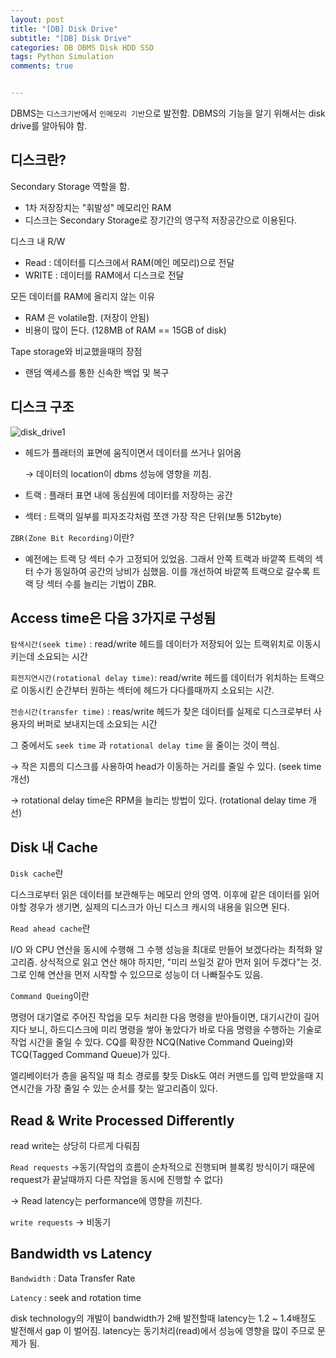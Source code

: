 ```yaml
---
layout: post
title: "[DB] Disk Drive"
subtitle: "[DB] Disk Drive"
categories: DB DBMS Disk HDD SSD
tags: Python Simulation
comments: true


---
```


DBMS는 `디스크기반`에서 `인메모리 기반`으로 발전함.
DBMS의 기능을 알기 위해서는 disk drive를 알아둬야 함.

## 디스크란?

Secondary Storage 역할을 함.

- 1차 저장장치는 "휘발성" 메모리인 RAM
- 디스크는 Secondary Storage로 장기간의 영구적 저장공간으로 이용된다.

디스크 내 R/W

- Read : 데이터를 디스크에서 RAM(메인 메모리)으로 전달
- WRITE : 데이터를 RAM에서 디스크로 전달

모든 데이터를 RAM에 올리지 않는 이유

- RAM 은 volatile함. (저장이 안됨)
- 비용이 많이 든다. (128MB of RAM == 15GB of disk)

Tape storage와 비교했을때의 장점

- 랜덤 액세스를 통한 신속한 백업 및 복구

## 디스크 구조

![disk_drive1](https://yunsikus.github.io/assets/img/post_img/disk_drive1.jpg)

- 헤드가 플래터의 표면에 움직이면서 데이터를 쓰거나 읽어옴

    → 데이터의 location이 dbms 성능에 영향을 끼침.

- 트랙 : 플래터 표면 내에 동심원에 데이터를 저장하는 공간
- 섹터 : 트랙의 일부를 피자조각처럼 쪼갠 가장 작은 단위(보통 512byte)

`ZBR(Zone Bit Recording)`이란?

- 예전에는 트랙 당 섹터 수가 고정되어 있었음. 그래서 안쪽 트랙과 바깥쪽 트렉의 섹터 수가 동일하여 공간의 낭비가 심했음. 이를 개선하여 바깥쪽 트랙으로 갈수록 트랙 당 섹터 수를 늘리는 기법이 ZBR.

## Access time은 다음 3가지로 구성됨

`탐색시간(seek time)` : read/write 헤드를 데이터가 저장되어 있는 트랙위치로 이동시키는데 소요되는 시간

`회전지연시간(rotational delay time)`: read/write 헤드를 데이터가 위치하는 트랙으로 이동시킨 순간부터 원하는 섹터에 헤드가  다다를때까지 소요되는 시간.

`전송시간(transfer time)` : reas/write 헤드가 찾은 데이터를 실제로 디스크로부터 사용자의 버퍼로 보내지는데 소요되는 시간

그 중에서도 `seek time` 과 `rotational delay time` 을 줄이는 것이 핵심.

→ 작은 지름의 디스크를 사용하여 head가 이동하는 거리를 줄일 수 있다. (seek time 개선)

→ rotational delay time은 RPM을 늘리는 방법이 있다. (rotational delay time 개선)

## Disk 내 Cache

`Disk cache`란

디스크로부터 읽은 데이터를 보관해두는 메모리 안의 영역. 이후에 같은 데이터를 읽어야할 경우가 생기면, 실제의 디스크가 아닌 디스크 캐시의 내용을 읽으면 된다.

`Read ahead cache`란

I/O 와 CPU 연산을 동시에 수행해 그 수행 성능을 최대로 만들어 보겠다라는 최적화 알고리즘. 상식적으로 읽고 연산 해야 하지만, "미리 쓰일것 같아 먼저 읽어 두겠다"는 것. 그로 인해 연산을 먼저 시작할 수 있으므로 성능이 더 나빠질수도 있음.

`Command Queing`이란

명령어 대기열로 주어진 작업을 모두 처리한 다음 명령을 받아들이면, 대기시간이 길어지다 보니, 하드디스크에 미리 명령을 쌓아 놓았다가 바로 다음 명령을 수행하는 기술로 작업 시간을 줄일 수 있다. CQ를 확장한 NCQ(Native Command Queing)와 TCQ(Tagged Command Queue)가 있다.

엘리베이터가 층을 움직일 때 최소 경로를 찾듯 Disk도 여러 커맨드를 입력 받았을때 지연시간을 가장 줄일 수 있는 순서를 찾는 알고리즘이 있다.

## Read & Write Processed Differently

read write는 상당히 다르게 다뤄짐

`Read requests` →동기(작업의 흐름이 순차적으로 진행되며 블록킹 방식이기 때문에 request가 끝날때까지 다른 작업을 동시에 진행할 수 없다)

→ Read latency는 performance에 영향을 끼친다.

`write requests` → 비동기

## Bandwidth vs Latency

`Bandwidth` : Data Transfer Rate

`Latency` : seek and rotation time

disk technology의 개발이 bandwidth가 2배 발전할때 latency는 1.2 ~ 1.4배정도 발전해서 gap 이 벌어짐. latency는 동기처리(read)에서 성능에 영향을 많이 주므로 문제가 됨.
